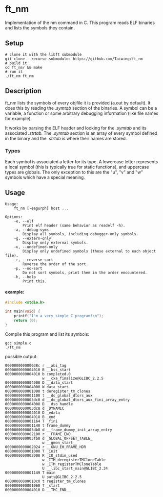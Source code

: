 # ft\_nm

Implementation of the nm command in C. This program reads ELF binaries and lists
the symbols they contain.

## Setup

```shell
# clone it with the libft submodule
git clone --recurse-submodules https://github.com/Taiwing/ft_nm
# build it
cd ft_nm/ && make
# run it
./ft_nm ft_nm
```

## Description

ft\_nm lists the symbols of every objfile it is provided (a.out by default). It
does this by reading the *.symtab* section of the binaries. A symbol can be a
variable, a function or some arbitrary debugging information (like file names
for example).

It works by parsing the ELF header and looking for the *.symtab* and its
associated *.strtab*. The *.symtab* section is an array of every symbol defined
in the binary and the *.strtab* is where their names are stored.

### Types

Each symbol is associated a letter for its type. A lowercase letter represents a
local symbol (this is typically true for static functions), and uppercase types
are globals. The only exception to this are the "u", "v" and "w" symbols which
have a special meaning.

## Usage

```
Usage:
	ft_nm [-eagurph] host ...

Options:
	-e, --elf
		Print elf header (same behavior as readelf -h).
	-a, --debug-syms
		Display all symbols, including debugger-only symbols.
	-g, --extern-only
		Display only external symbols.
	-u, --undefined-only
		Display only undefined symbols (those external to each object file).
	-r, --reverse-sort
		Reverse the order of the sort.
	-p, --no-sort
		Do not sort symbols, print them in the order encountered.
	-h, --help
		Print this.
```

#### example:

```C
#include <stdio.h>

int	main(void) {
	printf("I'm a very simple C program!\n");
	return (0);
}
```

Compile this program and list its symbols:

```shell
gcc simple.c
./ft_nm
```

possible output:

```
000000000000038c r __abi_tag
0000000000004010 B __bss_start
0000000000004010 b completed.0
                 w __cxa_finalize@GLIBC_2.2.5
0000000000004000 D __data_start
0000000000004000 W data_start
0000000000001090 t deregister_tm_clones
0000000000001100 t __do_global_dtors_aux
0000000000003dc0 d __do_global_dtors_aux_fini_array_entry
0000000000004008 D __dso_handle
0000000000003dc8 d _DYNAMIC
0000000000004010 D _edata
0000000000004018 B _end
0000000000001164 T _fini
0000000000001140 t frame_dummy
0000000000003db8 d __frame_dummy_init_array_entry
0000000000002100 r __FRAME_END__
0000000000003fb8 d _GLOBAL_OFFSET_TABLE_
                 w __gmon_start__
0000000000002024 r __GNU_EH_FRAME_HDR
0000000000001000 T _init
0000000000002000 R _IO_stdin_used
                 w _ITM_deregisterTMCloneTable
                 w _ITM_registerTMCloneTable
                 U __libc_start_main@GLIBC_2.34
0000000000001149 T main
                 U puts@GLIBC_2.2.5
00000000000010c0 t register_tm_clones
0000000000001060 T _start
0000000000004010 D __TMC_END__
```
